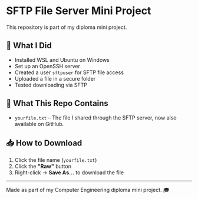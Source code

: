 # SFTP File Server Mini Project

This repository is part of my diploma mini project.

## 🔐 What I Did

- Installed WSL and Ubuntu on Windows
- Set up an OpenSSH server
- Created a user `sftpuser` for SFTP file access
- Uploaded a file in a secure folder
- Tested downloading via SFTP

## 📂 What This Repo Contains

- `yourfile.txt` – The file I shared through the SFTP server, now also available on GitHub.

## 📥 How to Download

1. Click the file name (`yourfile.txt`)
2. Click the **"Raw"** button
3. Right-click → **Save As…** to download the file

---

Made as part of my Computer Engineering diploma mini project. 🎓
